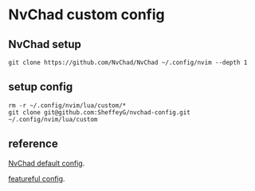 # NvChad custom config

## NvChad setup

```
git clone https://github.com/NvChad/NvChad ~/.config/nvim --depth 1
```

## setup config
```
rm -r ~/.config/nvim/lua/custom/* 
git clone git@github.com:SheffeyG/nvchad-config.git ~/.config/nvim/lua/custom
```

## reference
[NvChad default config](https://github.com/NvChad/example_config/tree/v2.0).

[featureful config](https://github.com/NvChad/example_config/tree/v2.0_featureful).

